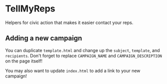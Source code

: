 # TellMyReps
Helpers for civic action that makes it easier contact your reps.

## Adding a new campaign
You can duplicate `template.html` and change up the `subject`, `template`, and `recipients`.
Don't forget to replace `CAMPAIGN_NAME` and `CAMPAIGN_DESCRIPTION` on the page itself!

You may also want to update `index.html` to add a link to your new campaign!
